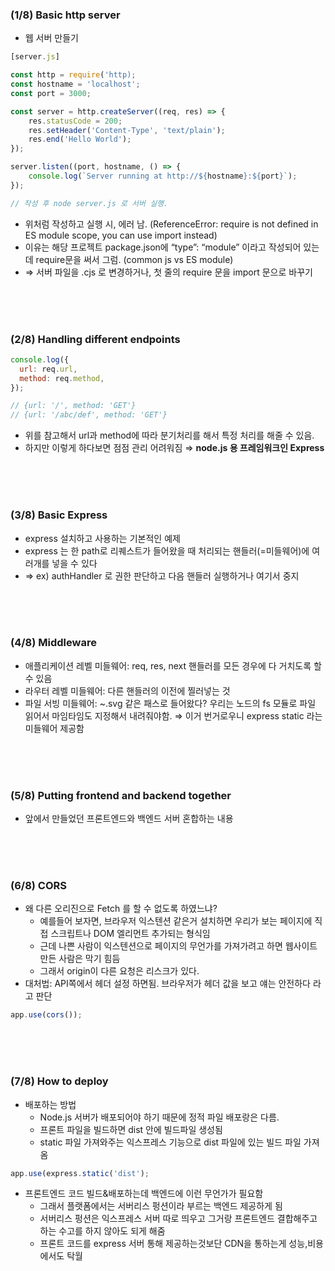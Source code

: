### (1/8) Basic http server

- 웹 서버 만들기

```jsx
[server.js]

const http = require('http);
const hostname = 'localhost';
const port = 3000;

const server = http.createServer((req, res) => {
	res.statusCode = 200;
	res.setHeader('Content-Type', 'text/plain');
	res.end('Hello World');
});

server.listen((port, hostname, () => {
	console.log(`Server running at http://${hostname}:${port}`);
});

// 작성 후 node server.js 로 서버 실행.
```

- 위처럼 작성하고 실행 시, 에러 남. (ReferenceError: require is not defined in ES module scope, you can use import instead)
- 이유는 해당 프로젝트 package.json에 “type”: “module” 이라고 작성되어 있는데 require문을 써서 그럼. (common js vs ES module)
- ⇒ 서버 파일을 .cjs 로 변경하거나, 첫 줄의 require 문을 import 문으로 바꾸기

<br/><br/><br/>

### (2/8) Handling different endpoints

```jsx
console.log({
  url: req.url,
  method: req.method,
});

// {url: '/', method: 'GET'}
// {url: '/abc/def', method: 'GET'}
```

- 위를 참고해서 url과 method에 따라 분기처리를 해서 특정 처리를 해줄 수 있음.
- 하지만 이렇게 하다보면 점점 관리 어려워짐 ⇒ **node.js 용 프레임워크인 Express**


<br/><br/><br/>



### (3/8) Basic Express

- express 설치하고 사용하는 기본적인 예제
- express 는 한 path로 리퀘스트가 들어왔을 때 처리되는 핸들러(=미들웨어)에 여러개를 넣을 수 있다
- ⇒ ex) authHandler 로 권한 판단하고 다음 핸들러 실행하거나 여기서 중지


<br/><br/><br/>


### (4/8) Middleware

- 애플리케이션 레벨 미들웨어: req, res, next 핸들러를 모든 경우에 다 거치도록 할 수 있음
- 라우터 레벨 미들웨어: 다른 핸들러의 이전에 찔러넣는 것
- 파일 서빙 미들웨어: ~.svg 같은 패스로 들어왔다? 우리는 노드의 fs 모듈로 파일 읽어서 마임타임도 지정해서 내려줘야함. ⇒ 이거 번거로우니 express static 라는 미들웨어 제공함


<br/><br/><br/>


### (5/8) Putting frontend and backend together

- 앞에서 만들었던 프론트엔드와 백엔드 서버 혼합하는 내용


<br/><br/><br/>


### (6/8) CORS

- 왜 다른 오리진으로 Fetch 를 할 수 없도록 하였느냐?
    - 예를들어 보자면, 브라우저 익스텐션 같은거 설치하면 우리가 보는 페이지에 직접 스크립트나 DOM 엘리먼트 추가되는 형식임
    - 근데 나쁜 사람이 익스텐션으로 페이지의 무언가를 가져가려고 하면 웹사이트 만든 사람은 막기 힘듬
    - 그래서 origin이 다른 요청은 리스크가 있다.
- 대처법: API쪽에서 헤더 설정 하면됨. 브라우저가 헤더 값을 보고 얘는 안전하다 라고 판단

```jsx
app.use(cors());
```


<br/><br/><br/>


### (7/8) How to deploy

- 배포하는 방법
    - Node.js 서버가 배포되어야 하기 때문에 정적 파일 배포랑은 다름.
    - 프론트 파일을 빌드하면 dist 안에 빌드파일 생성됨
    - static 파일 가져와주는 익스프레스 기능으로 dist 파일에 있는 빌드 파일 가져옴

```jsx
app.use(express.static('dist');
```

- 프론트엔드 코드 빌드&배포하는데 백엔드에 이런 무언가가 필요함
    - 그래서 플랫폼에서는 서버리스 펑션이라 부르는 백엔드 제공하게 됨
    - 서버리스 펑션은 익스프레스 서버 따로 띄우고 그거랑 프론트엔드 결합해주고 하는 수고를 하지 않아도 되게 해줌
    - 프론트 코드를 express 서버 통해 제공하는것보단 CDN을 통하는게 성능,비용에서도 탁월